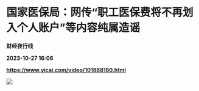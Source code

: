 # 国家医保局：网传“职工医保费将不再划入个人账户”等内容纯属造谣
**财经夜行线**

**2023-10-27 16:06**

**https://www.yicai.com/video/101888180.html**

![](http://imgcdn.yicai.com/vms-new/2023/10/49cdcf66-dea6-4cd1-8896-a751ce0da126_d4xn.jpg)